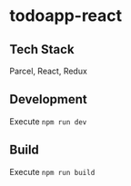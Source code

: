 # todoapp-react
## Tech Stack
Parcel, React, Redux

## Development
Execute `npm run dev`

## Build
Execute `npm run build`
